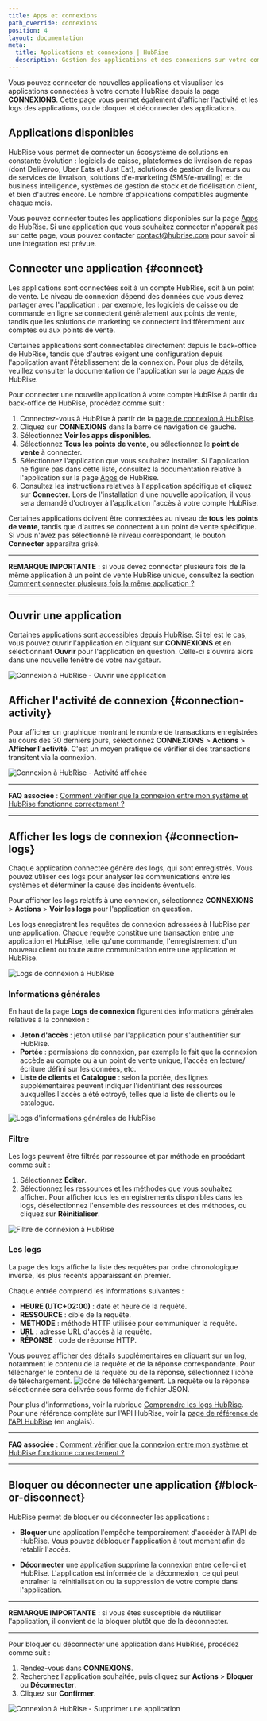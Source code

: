 ```yaml
---
title: Apps et connexions
path_override: connexions
position: 4
layout: documentation
meta:
  title: Applications et connexions | HubRise
  description: Gestion des applications et des connexions sur votre compte et vos points de vente sur HubRise. Connecter, ouvrir, bloquer ou déconnecter des applications.
---
```


Vous pouvez connecter de nouvelles applications et visualiser les applications connectées à votre compte HubRise depuis la page **CONNEXIONS**. Cette page vous permet également d'afficher l'activité et les logs des applications, ou de bloquer et déconnecter des applications.

## Applications disponibles

HubRise vous permet de connecter un écosystème de solutions en constante évolution : logiciels de caisse, plateformes de livraison de repas (dont Deliveroo, Uber Eats et Just Eat), solutions de gestion de livreurs ou de services de livraison, solutions d'e-marketing (SMS/e-mailing) et de business intelligence, systèmes de gestion de stock et de fidélisation client, et bien d'autres encore. Le nombre d'applications compatibles augmente chaque mois.

Vous pouvez connecter toutes les applications disponibles sur la page [Apps](/apps) de HubRise. Si une application que vous souhaitez connecter n'apparaît pas sur cette page, vous pouvez contacter contact@hubrise.com pour savoir si une intégration est prévue.

## Connecter une application {#connect}

Les applications sont connectées soit à un compte HubRise, soit à un point de vente. Le niveau de connexion dépend des données que vous devez partager avec l'application : par exemple, les logiciels de caisse ou de commande en ligne se connectent généralement aux points de vente, tandis que les solutions de marketing se connectent indifféremment aux comptes ou aux points de vente.

Certaines applications sont connectables directement depuis le back-office de HubRise, tandis que d'autres exigent une configuration depuis l'application avant l'établissement de la connexion. Pour plus de détails, veuillez consulter la documentation de l'application sur la page [Apps](/apps) de HubRise.

Pour connecter une nouvelle application à votre compte HubRise à partir du back-office de HubRise, procédez comme suit :

1. Connectez-vous à HubRise à partir de la [page de connexion à HubRise](https://manager.hubrise.com/login).
1. Cliquez sur **CONNEXIONS** dans la barre de navigation de gauche.
1. Sélectionnez **Voir les apps disponibles**.
1. Sélectionnez **Tous les points de vente**, ou sélectionnez le **point de vente** à connecter.
1. Sélectionnez l'application que vous souhaitez installer. Si l'application ne figure pas dans cette liste, consultez la documentation relative à l'application sur la page [Apps](/apps) de HubRise.
1. Consultez les instructions relatives à l'application spécifique et cliquez sur **Connecter**. Lors de l'installation d'une nouvelle application, il vous sera demandé d'octroyer à l'application l'accès à votre compte HubRise.

Certaines applications doivent être connectées au niveau de **tous les points de vente**, tandis que d'autres se connectent à un point de vente spécifique. Si vous n'avez pas sélectionné le niveau correspondant, le bouton **Connecter** apparaîtra grisé.

---

**REMARQUE IMPORTANTE** : si vous devez connecter plusieurs fois de la même application à un point de vente HubRise unique, consultez la section [Comment connecter plusieurs fois la même application ?](/docs/faqs/connect-multiple-instances-same-app)

---

## Ouvrir une application

Certaines applications sont accessibles depuis HubRise. Si tel est le cas, vous pouvez ouvrir l'application en cliquant sur **CONNEXIONS** et en sélectionnant **Ouvrir** pour l'application en question. Celle-ci s'ouvrira alors dans une nouvelle fenêtre de votre navigateur.

![Connexion à HubRise - Ouvrir une application](./images/011-2x-connections-open-app.png)

## Afficher l'activité de connexion {#connection-activity}

Pour afficher un graphique montrant le nombre de transactions enregistrées au cours des 30 derniers jours, sélectionnez **CONNEXIONS** > **Actions** > **Afficher l'activité**. C'est un moyen pratique de vérifier si des transactions transitent via la connexion.

![Connexion à HubRise - Activité affichée](./images/080-connection-activity.png)

---

**FAQ associée** : [Comment vérifier que la connexion entre mon système et HubRise fonctionne correctement ?](/docs/faqs/check-connection-between-my-system-and-hubrise)

---

## Afficher les logs de connexion {#connection-logs}

Chaque application connectée génère des logs, qui sont enregistrés. Vous pouvez utiliser ces logs pour analyser les communications entre les systèmes et déterminer la cause des incidents éventuels.

Pour afficher les logs relatifs à une connexion, sélectionnez **CONNEXIONS** > **Actions** > **Voir les logs** pour l'application en question.

Les logs enregistrent les requêtes de connexion adressées à HubRise par une application. Chaque requête constitue une transaction entre une application et HubRise, telle qu'une commande, l'enregistrement d'un nouveau client ou toute autre communication entre une application et HubRise.

![Logs de connexion à HubRise](./images/050-2x-connection-logs.png)

### Informations générales

En haut de la page **Logs de connexion** figurent des informations générales relatives à la connexion :

- **Jeton d'accès** : jeton utilisé par l'application pour s'authentifier sur HubRise.
- **Portée** : permissions de connexion, par exemple le fait que la connexion accède au compte ou à un point de vente unique, l'accès en lecture/écriture défini sur les données, etc.
- **Liste de clients** et **Catalogue** : selon la portée, des lignes supplémentaires peuvent indiquer l'identifiant des ressources auxquelles l'accès a été octroyé, telles que la liste de clients ou le catalogue.

![Logs d'informations générales de HubRise](./images/051-2x-general-information-logs.png)

### Filtre

Les logs peuvent être filtrés par ressource et par méthode en procédant comme suit :

1. Sélectionnez **Éditer**.
1. Sélectionnez les ressources et les méthodes que vous souhaitez afficher. Pour afficher tous les enregistrements disponibles dans les logs, désélectionnez l'ensemble des ressources et des méthodes, ou cliquez sur **Réinitialiser**.

![Filtre de connexion à HubRise](./images/052-2x-filter-logs.png)

### Les logs

La page des logs affiche la liste des requêtes par ordre chronologique inverse, les plus récents apparaissant en premier.

Chaque entrée comprend les informations suivantes :

- **HEURE (UTC+02:00)** : date et heure de la requête.
- **RESSOURCE** : cible de la requête.
- **MÉTHODE** : méthode HTTP utilisée pour communiquer la requête.
- **URL** : adresse URL d'accès à la requête.
- **RÉPONSE** : code de réponse HTTP.

Vous pouvez afficher des détails supplémentaires en cliquant sur un log, notamment le contenu de la requête et de la réponse correspondante. Pour télécharger le contenu de la requête ou de la réponse, sélectionnez l'icône de téléchargement. <InlineImage width="15" height="14">![Icône de téléchargement](../images/058-download.png)</InlineImage>. La requête ou la réponse sélectionnée sera délivrée sous forme de fichier JSON.

Pour plus d'informations, voir la rubrique [Comprendre les logs HubRise](/docs/hubrise-logs/overview). Pour une référence complète sur l'API HubRise, voir la [page de référence de l'API HubRise](/developers/api/general-concepts) (en anglais).

---

**FAQ associée** : [Comment vérifier que la connexion entre mon système et HubRise fonctionne correctement ?](/docs/faqs/check-connection-between-my-system-and-hubrise)

---

## Bloquer ou déconnecter une application {#block-or-disconnect}

HubRise permet de bloquer ou déconnecter les applications :

- **Bloquer** une application l'empêche temporairement d'accéder à l'API de HubRise. Vous pouvez débloquer l'application à tout moment afin de rétablir l'accès.

- **Déconnecter** une application supprime la connexion entre celle-ci et HubRise. L'application est informée de la déconnexion, ce qui peut entraîner la réinitialisation ou la suppression de votre compte dans l'application.

---

**REMARQUE IMPORTANTE** : si vous êtes susceptible de réutiliser l'application, il convient de la bloquer plutôt que de la déconnecter.

---

Pour bloquer ou déconnecter une application dans HubRise, procédez comme suit :

1. Rendez-vous dans **CONNEXIONS**.
2. Recherchez l'application souhaitée, puis cliquez sur **Actions** > **Bloquer** ou **Déconnecter**.
3. Cliquez sur **Confirmer**.

![Connexion à HubRise - Supprimer une application](./images/014-2x-connections-disconnect-app.png)
